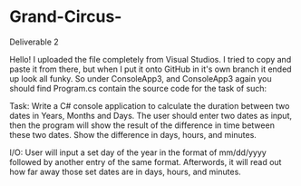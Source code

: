 # Grand-Circus-
Deliverable 2


Hello! I uploaded the file completely from Visual Studios. I tried to copy and paste it from there, but when I put it onto GitHub in it's own branch it ended up look all funky. So under ConsoleApp3, and ConsoleApp3 again you should find Program.cs contain the source code for the task of such:

Task: Write a C# console application to calculate the duration between two dates in Years, Months and Days. The user should enter two dates as input, then the program will show the result of the difference in time between these two dates. Show the difference in days, hours, and minutes.

I/O: User will input a set day of the year in the format of mm/dd/yyyy followed by another entry of the same format. Afterwords, it will read out how far away those set dates are in days, hours, and minutes. 
